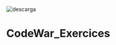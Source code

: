 ![descarga](https://user-images.githubusercontent.com/91464194/144133887-bf86a8dd-b9f3-4a94-824f-bf0a23f32554.png)



# CodeWar_Exercices #










